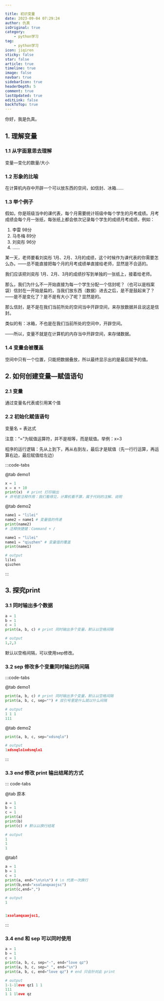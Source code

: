 ```yaml
---

title: 初识变量
date: 2023-09-04 07:29:24
author: 仇真
isOriginal: true
category: 
    - python学习
tag:
    - python学习
icon: jiqiren
sticky: false
star: false
article: true
timeline: true
image: false
navbar: true
sidebarIcon: true
headerDepth: 5
comment: true
lastUpdated: true
editLink: false
backToTop: true
---
```


你好，我是仇真。

## 1. 理解变量

### 1.1 从字面意思去理解

变量—变化的数量/大小

### 1.2 形象的比喻

在计算机内存中开辟一个可以放东西的空间，如信封、冰箱……

### 1.3 举个例子

假如，你是班级当中的课代表，每个月需要统计班级中每个学生的月考成绩。月考成绩会每个月一张纸，每张纸上都会依次记录每个学生的成绩月考成绩，例如：

1. 李雷    98分
2. 马冬梅    89分
3. 刘奕彤     96分
4. ......

某一天，老师要看刘奕彤 1月、2月、3月的成绩，这个时候作为课代表的你需要怎么办。——总不能直接把每个月的月考成绩单直接给老师，显然是不合适的。

我们应该把刘奕彤 1月、2月、3月的成绩抄写到单独的一张纸上，接着给老师。

那么，我们为什么不一开始直接为每一个学生分配一个信封呢？（也可以是档案袋）信封在一开始是扁的，当我们放东西（数据）进去之后，是不是鼓起来了？——是不是变化了？是不是有大小了呢？显然是的。

那么信封，是不是在我们当前所处的空间当中开辟空间，来存放数据并且说这是信封。

类似的有：冰箱，不也是在我们当前所处的空间中，开辟空间。

——所以，变量不就是在计算机的内存当中开辟空间，来存储数据。

### 1.4 变量会被覆盖

空间中只有一个位置，只能把数据叠放，所以最终显示出的是最后赋予的值。

## 2. 如何创建变量—赋值语句

### 2.1 变量

通过变量名代表或引用某个值

### 2.2 初始化赋值语句

变量名 = 表达式  

注意：“=”为赋值运算符，并不是相等，而是赋值。举例：x=3

程序的运行逻辑：先从上到下，再从右到左，最后才是赋值（先一行行运算，再运算右边，最后赋值给左边）

:::code-tabs

@tab demo1

```python
x = 1
x = x + 10
print(x)  # print 打印输出
# 井号是注释作用：我们看得见，计算机看不算，属于代码的注解、说明
```

@tab demo2

```python
name1 = "lilei"
name2 = name1 # 变量值的传递
print(name2)
# 注释快捷键：Command + /

name1 = "lilei"
name1 = "qiuzhen" # 变量值的覆盖
print(name1)

# output
lilei
qiuzhen
```

:::

## 3. 探究print

### 3.1 同时输出多个数据

```python
a = 1
b = 1
c = 1
print(a, b, c) # print 同时输出多个变量，默认以空格间隔

# output
1,2,3
```

默认以空格间隔，可以使用sep修改。

### 3.2 sep 修改多个变量同时输出的间隔

:::code-tabs

@tab demo1

```python
print(a, b, c) # print 同时输出多个变量，默认以空格间隔
print(a, b, c, sep="") # 双引号里是什么就以什么间隔

# output
1 1 1
111
```

@tab demo2

```python
print(a, b, c, sep="xdsnqlo")

# output
1xdsnqlo1xdsnqlo1
```

:::

### 3.3 end 修改 print 输出结尾的方式

::: code-tabs

@tab 原本

```python
a = 1
b = 1
c = 1
print(a)
print(b)
print(c) # 默认以换行结尾

# output
1
1
1
```

@tab1

```python
a = 1
b = 1
c = 1
print(a, end="\n\n\n") # \n 代表一次换行
print(b,end="xsolanqxaojsc")
print(c,end=",")

# output
1


1xsolanqxaojsc1,
```

:::

### 3.4 end 和 sep 可以同时使用

```python
a = 1
b = 1
c = 1
print(a, b, c, sep="-", end="love qz")
print(a, b, c, sep=" ", end="\n")
print(a, b, c, end="love qz") # end 只会针对此 print

# output
1-1-1love qz1 1 1
111
1 1 1love qz
```











